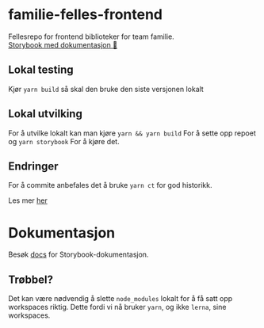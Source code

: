 # familie-felles-frontend

Fellesrepo for frontend biblioteker for team familie.\
[Storybook med dokumentasjon 📖](https://navikt.github.io/familie-felles-frontend)

## Lokal testing
Kjør `yarn build` så skal den bruke den siste versjonen lokalt

## Lokal utvilking
For å utvilke lokalt kan man kjøre
`yarn && yarn build`
For å sette opp repoet og
`yarn storybook`
For å kjøre det.

## Endringer
For å commite anbefales det å bruke `yarn ct` for god historikk.

Les mer [her](packages/introduksjon.stories.mdx)


# Dokumentasjon
Besøk [docs](https://navikt.github.io/familie-felles-frontend) for Storybook-dokumentasjon.

## Trøbbel?
Det kan være nødvendig å slette `node_modules` lokalt for å få satt opp workspaces riktig.
Dette fordi vi nå bruker `yarn`, og ikke `lerna`, sine workspaces.
